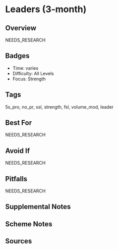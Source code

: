 # Leaders (3-month)


## Overview
NEEDS_RESEARCH

## Badges
- Time: varies
- Difficulty: All Levels
- Focus: Strength

## Tags
5s_pro, no_pr, ssl, strength, fsl, volume_mod, leader

## Best For
NEEDS_RESEARCH

## Avoid If
NEEDS_RESEARCH

## Pitfalls
NEEDS_RESEARCH

## Supplemental Notes


## Scheme Notes


## Sources

